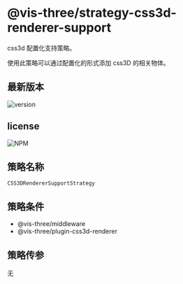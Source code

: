 # @vis-three/strategy-css3d-renderer-support

css3d 配置化支持策略。

使用此策略可以通过配置化的形式添加 css3D 的相关物体。

## 最新版本

<img alt="version" src="https://img.shields.io/npm/v/@vis-three/strategy-css3d-renderer-support">

## license

<img alt="NPM" src="https://img.shields.io/npm/l/@vis-three/strategy-css3d-renderer-support?color=blue">

## 策略名称

`CSS3DRendererSupportStrategy`

## 策略条件

- @vis-three/middleware
- @vis-three/plugin-css3d-renderer

## 策略传参

无
